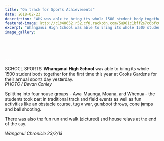 ```yaml
---
title: "On track for Sports Achievements"
date: 2018-02-23
description: "WHS was able to bring its whole 1500 student body together for the first time this year at Cooks Gardens for their annual sports day yesterday..."
featured-image: http://c1940652.r52.cf0.rackcdn.com/5a961c1bff2a7c6bfc000661/Bevan-Conley-of-wg-chron-photo.jpg
excerpt: "Whanganui High School was able to bring its whole 1500 student body together for the first time this year at Cooks Gardens for their annual sports day yesterday."
image_gallery:
    
    
    
    
    
---
```


<p>SCHOOL SPORTS: <strong>Whanganui</strong> <strong>High</strong> <strong>School</strong> was able to bring its whole 1500 student body together for the first time this year at Cooks Gardens for their annual sports day yesterday.<br /><em>PHOTO / Bevan Conley</em></p>
<p>Splitting into four house groups - Awa, Maunga, Moana, and Whenua - the students took part in traditional track and field events as well as fun activities like an obstacle course, tug o war, gumboot throws, cone jumps and ball shooting.</p>
<p>There was also the fun run and walk (pictured) and house relays at the end of the day.</p>
<p><em>Wanganui Chronicle 23/2/18</em></p>


